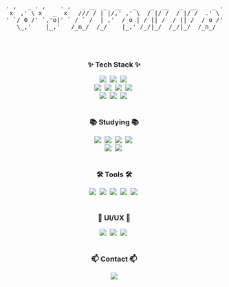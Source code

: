 
<div align="center">
<pre id="textContents" contenteditable="true">
. ,   _ . ,    . ,   _ __  _  __   _    _  __   _  __    _ . ,    . ,   _ . ,
 x  ,' \ x   _  x   /// / | |/,' ,' \  / |/ /  / |/ /  .' \ x   _  x  ,' \ x 
' `/ 0 /' `,'o|' ` / ` /  | ,'  / o | / || /  / || /  / o /' `,'o|' `/ 0 /' `
   \_,'    |_,'   /_n_/  /_/    |_,' /_/|_/  /_/|_/  /_n_/    |_,'   \_,'    
                                                                             
</pre>
</div>
                                                                                     
<br>
<h3 align="center">✨ Tech Stack ✨</h3>
<div align="center">
  <img src="https://img.shields.io/badge/html5-E34F26.svg?style=flat&logo=html5&logoColor=white" />&nbsp
  <img src="https://img.shields.io/badge/javascript-F7DF1E.svg?style=flat&logo=javascript&logoColor=20232a" />&nbsp
 <img src="https://img.shields.io/badge/typescript-007ACC.svg?style=flat&logo=typescript&logoColor=white" />&nbsp
</div>

<div align="center">
  <img src="https://img.shields.io/badge/react-20232a.svg?style=flat&logo=react&logoColor=61DAFB" />&nbsp
  <img src="https://img.shields.io/badge/angular-a6120d.svg?style=flat&logo=angular&logoColor=white" />&nbsp
  <img src="https://img.shields.io/badge/RxJS-EA378E.svg?style=flat&logo=rxjs&logoColor=6B1B89" />&nbsp
  <img src="https://img.shields.io/badge/ngrx-6B1B89.svg?style=flat&logo=ngrx&logoColor=EA378E" />&nbsp
</div>

<div align="center">
  <img src="https://img.shields.io/badge/styled--components-DB7093?style=flat&logo=styled-components&logoColor=ffd35b" />&nbsp
  <img src="https://img.shields.io/badge/tailwindcss-1daabb.svg?style=flat&logo=tailwind-css&logoColor=white" />&nbsp
  <img src="https://img.shields.io/badge/css3-1572B6.svg?style=flat&logo=css3&logoColor=white" />&nbsp
</div>

<br>
<h3 align="center">📚 Studying 📚</h3>
<div align="center">
 <img src="https://img.shields.io/badge/Redux-764abc?style=flat&logo=redux&logoColor=white" />&nbsp
  <img src="https://img.shields.io/badge/React%20Query-FF4154?style=flat&logo=react%20query&logoColor=white" />&nbsp
  <img src="https://img.shields.io/badge/Recoil-3578E5?style=flat&logo=recoil&logoColor=white" />&nbsp
  <img src="https://img.shields.io/badge/GraphQL-E10098?style=flat&logo=graphql&logoColor=white" />&nbsp
</div>

<div align="center">
  <img src="https://img.shields.io/badge/vite-purple?style=flat&logo=vite&logoColor=yellow" />&nbsp
  <img src="https://img.shields.io/badge/vercel-black?style=flat&logo=vercel&logoColor=white" />&nbsp
</div>



<br>

<h3 align="center">🛠 Tools 🛠</h3>
<div align="center">
  <img src="https://img.shields.io/badge/VSCode-2C2C32.svg?style=flat&logo=visual-studio-code&logoColor=22ABF3" />&nbsp
  <img src="https://img.shields.io/badge/git-F05033.svg?style=flat&logo=git&logoColor=white" />&nbsp
  <img src="https://img.shields.io/badge/github-181717.svg?style=flat&logo=github&logoColor=white" />&nbsp
  <img src="https://img.shields.io/badge/gitlab-fc6d27.svg?style=flat&logo=gitlab&logoColor=white" />&nbsp
  <img src="https://img.shields.io/badge/Notion-F3F3F3.svg?style=flat&logo=notion&logoColor=black" />&nbsp
</div>


<br>

<h3 align="center">🎨 UI/UX 🎨</h3>
<div align="center">
  <img src="https://img.shields.io/badge/adobe%20photoshop-08253c.svg?style=flat&logo=adobe%20photoshop&logoColor=37abff" />&nbsp
  <img src="https://img.shields.io/badge/adobe%20illustrator-3c240c.svg?style=flat&logo=adobe%20illustrator&logoColor=f5c460" />&nbsp
  <img src="https://img.shields.io/badge/figma-F24E1E.svg?style=flat&logo=figma&logoColor=white" />&nbsp
</div>


<br>

<h3 align="center">📫 Contact 📫</h3>
<div align="center">
  <a href="mailto:yha0118@gmail.com">
    <img
      src="https://img.shields.io/badge/yha0118@gmail.com-D14836?style=flat&logo=gmail&logoColor=white"/>
  </a>
</div>
